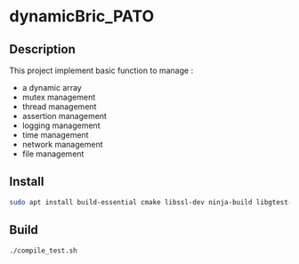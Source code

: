 # dynamicBric_PATO

## Description
This project implement basic function to manage :
- a dynamic array
- mutex management 
- thread management 
- assertion management
- logging management
- time management
- network management
- file management


## Install

```bash
sudo apt install build-essential cmake libssl-dev ninja-build libgtest-dev
```


## Build
```bash
./compile_test.sh
```
